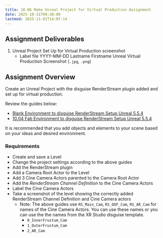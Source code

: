 ```yaml
---
title: 10.06 Make Unreal Project for Virtual Production Assignment
date: 2025-10-31T09:30:00
lastmod: 2025-11-01T14:07:14
---
```


## Assignment Deliverables

1. Unreal Project Set Up for Virtual Production screenshot
   - Label file YYYY-MM-DD Lastname Firstname Unreal Virtual Production Screenshot (`.jpg`, `.png`)

## Assignment Overview

Create an Unreal Project with the disguise RenderStream plugin added and set up for virtual production.

Review the guides below:

- [Blank Environment to disguise RenderStream Setup Unreal 5.5.4](./10-03-blank-environment-to-disguise-renderstream-setup-unreal-5-5-4.md)
- [10.04 Fab Environment to disguise RenderStream Setup Unreal 5.5.4](./10-04-fab-environment-to-disguise-renderstream-setup-unreal-5-5-4%20copy.md)

It is recommended that you add objects and elements to your scene based on your ideas and desired environment.

### Requirements

- Create and save a Level
- Change the project settings according to the above guides
- Add the RenderStream plugin
- Add a Camera Root Actor to the Level
- Add 3 Cine Camera Actors parented to the Camera Root Actor
- Add the _RenderStream Channel Definition_ to the Cine Camera Actors
- Label the Cine Camera Actors
- Take a screenshot of the level showing the correctly added RenderStream Channel Definition and Cine Camera actors
  - Note: The above guides use `RS_Main_Cam`, `RS_OOF_Cam`, `RS_AR_Cam` for names of the Cine Camera Actors. You can use these names or you can use the the names from the XR Studio disguise template.
    - `0_InnerFrustum_Cam`
    - `1_OuterFrustum_Cam`
    - `2_AR_Cam`
